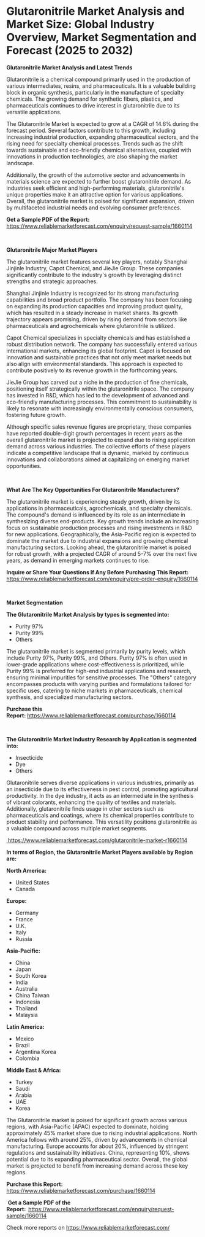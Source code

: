 <p><h1>Glutaronitrile Market Analysis and Market Size: Global Industry Overview, Market Segmentation and Forecast (2025 to 2032)</h1></p><p><strong>Glutaronitrile Market Analysis and Latest Trends</strong></p>
<p><p>Glutaronitrile is a chemical compound primarily used in the production of various intermediates, resins, and pharmaceuticals. It is a valuable building block in organic synthesis, particularly in the manufacture of specialty chemicals. The growing demand for synthetic fibers, plastics, and pharmaceuticals continues to drive interest in glutaronitrile due to its versatile applications.</p><p>The Glutaronitrile Market is expected to grow at a CAGR of 14.6% during the forecast period. Several factors contribute to this growth, including increasing industrial production, expanding pharmaceutical sectors, and the rising need for specialty chemical processes. Trends such as the shift towards sustainable and eco-friendly chemical alternatives, coupled with innovations in production technologies, are also shaping the market landscape. </p><p>Additionally, the growth of the automotive sector and advancements in materials science are expected to further boost glutaronitrile demand. As industries seek efficient and high-performing materials, glutaronitrile's unique properties make it an attractive option for various applications. Overall, the glutaronitrile market is poised for significant expansion, driven by multifaceted industrial needs and evolving consumer preferences.</p></p>
<p><strong>Get a Sample PDF of the Report:&nbsp;</strong> <a href="https://www.reliablemarketforecast.com/enquiry/request-sample/1660114?utm_campaign=1899&utm_medium=2&utm_source=Github&utm_content=ia&utm_term=30012025&utm_id=glutaronitrile">https://www.reliablemarketforecast.com/enquiry/request-sample/1660114</a></p>
<p>&nbsp;</p>
<p><strong>Glutaronitrile Major Market Players</strong></p>
<p><p>The glutaronitrile market features several key players, notably Shanghai Jinjinle Industry, Capot Chemical, and JieJie Group. These companies significantly contribute to the industry's growth by leveraging distinct strengths and strategic approaches. </p><p>Shanghai Jinjinle Industry is recognized for its strong manufacturing capabilities and broad product portfolio. The company has been focusing on expanding its production capacities and improving product quality, which has resulted in a steady increase in market shares. Its growth trajectory appears promising, driven by rising demand from sectors like pharmaceuticals and agrochemicals where glutaronitrile is utilized.</p><p>Capot Chemical specializes in specialty chemicals and has established a robust distribution network. The company has successfully entered various international markets, enhancing its global footprint. Capot is focused on innovation and sustainable practices that not only meet market needs but also align with environmental standards. This approach is expected to contribute positively to its revenue growth in the forthcoming years.</p><p>JieJie Group has carved out a niche in the production of fine chemicals, positioning itself strategically within the glutaronitrile space. The company has invested in R&D, which has led to the development of advanced and eco-friendly manufacturing processes. This commitment to sustainability is likely to resonate with increasingly environmentally conscious consumers, fostering future growth.</p><p>Although specific sales revenue figures are proprietary, these companies have reported double-digit growth percentages in recent years as the overall glutaronitrile market is projected to expand due to rising application demand across various industries. The collective efforts of these players indicate a competitive landscape that is dynamic, marked by continuous innovations and collaborations aimed at capitalizing on emerging market opportunities.</p></p>
<p>&nbsp;</p>
<p><strong>What Are The Key Opportunities For Glutaronitrile Manufacturers?</strong></p>
<p><p>The glutaronitrile market is experiencing steady growth, driven by its applications in pharmaceuticals, agrochemicals, and specialty chemicals. The compound's demand is influenced by its role as an intermediate in synthesizing diverse end-products. Key growth trends include an increasing focus on sustainable production processes and rising investments in R&D for new applications. Geographically, the Asia-Pacific region is expected to dominate the market due to industrial expansions and growing chemical manufacturing sectors. Looking ahead, the glutaronitrile market is poised for robust growth, with a projected CAGR of around 5-7% over the next five years, as demand in emerging markets continues to rise.</p></p>
<p><strong>Inquire or Share Your Questions If Any Before Purchasing This Report:</strong> <a href="https://www.reliablemarketforecast.com/enquiry/pre-order-enquiry/1660114?utm_campaign=1899&utm_medium=2&utm_source=Github&utm_content=ia&utm_term=30012025&utm_id=glutaronitrile">https://www.reliablemarketforecast.com/enquiry/pre-order-enquiry/1660114</a></p>
<p>&nbsp;</p>
<p><strong>Market Segmentation</strong></p>
<p><strong>The Glutaronitrile Market Analysis by types is segmented into:</strong></p>
<p><ul><li>Purity 97%</li><li>Purity 99%</li><li>Others</li></ul></p>
<p><p>The glutaronitrile market is segmented primarily by purity levels, which include Purity 97%, Purity 99%, and Others. Purity 97% is often used in lower-grade applications where cost-effectiveness is prioritized, while Purity 99% is preferred for high-end industrial applications and research, ensuring minimal impurities for sensitive processes. The "Others" category encompasses products with varying purities and formulations tailored for specific uses, catering to niche markets in pharmaceuticals, chemical synthesis, and specialized manufacturing sectors.</p></p>
<p><strong>Purchase this Report:&nbsp;</strong><a href="https://www.reliablemarketforecast.com/purchase/1660114?utm_campaign=1899&utm_medium=2&utm_source=Github&utm_content=ia&utm_term=30012025&utm_id=glutaronitrile">https://www.reliablemarketforecast.com/purchase/1660114</a></p>
<p>&nbsp;</p>
<p><strong>The Glutaronitrile Market Industry Research by Application is segmented into:</strong></p>
<p><ul><li>Insecticide</li><li>Dye</li><li>Others</li></ul></p>
<p><p>Glutaronitrile serves diverse applications in various industries, primarily as an insecticide due to its effectiveness in pest control, promoting agricultural productivity. In the dye industry, it acts as an intermediate in the synthesis of vibrant colorants, enhancing the quality of textiles and materials. Additionally, glutaronitrile finds usage in other sectors such as pharmaceuticals and coatings, where its chemical properties contribute to product stability and performance. This versatility positions glutaronitrile as a valuable compound across multiple market segments.</p></p>
<p><a href="https://www.reliablemarketforecast.com/glutaronitrile-market-r1660114?utm_campaign=1899&utm_medium=2&utm_source=Github&utm_content=ia&utm_term=30012025&utm_id=glutaronitrile">&nbsp;https://www.reliablemarketforecast.com/glutaronitrile-market-r1660114</a></p>
<p><strong>In terms of Region, the Glutaronitrile Market Players available by Region are:</strong></p>
<p>
    <p> <strong> North America: </strong>
        <ul>
            <li>United States</li>
            <li>Canada</li>
        </ul>
        </p> 
    <p> <strong> Europe: </strong>
        <ul>
            <li>Germany</li>
            <li>France</li>
            <li>U.K.</li>
            <li>Italy</li>
            <li>Russia</li>
        </ul>
        </p> 
    <p> <strong> Asia-Pacific: </strong>
        <ul>
            <li>China</li>
            <li>Japan</li>
            <li>South Korea</li>
            <li>India</li>
            <li>Australia</li>
            <li>China Taiwan</li>
            <li>Indonesia</li>
            <li>Thailand</li>
            <li>Malaysia</li>
        </ul>
        </p> 
    <p> <strong> Latin America: </strong>
        <ul>
            <li>Mexico</li>
            <li>Brazil</li>
            <li>Argentina Korea</li>
            <li>Colombia</li>
        </ul>
        </p> 
    <p> <strong> Middle East & Africa: </strong>
        <ul>
            <li>Turkey</li>
            <li>Saudi</li>
            <li>Arabia</li>
            <li>UAE</li>
            <li>Korea</li>
        </ul>
    </p>
    </p>
<p><p>The Glutaronitrile market is poised for significant growth across various regions, with Asia-Pacific (APAC) expected to dominate, holding approximately 45% market share due to rising industrial applications. North America follows with around 25%, driven by advancements in chemical manufacturing. Europe accounts for about 20%, influenced by stringent regulations and sustainability initiatives. China, representing 10%, shows potential due to its expanding pharmaceutical sector. Overall, the global market is projected to benefit from increasing demand across these key regions.</p></p>
<p><strong>Purchase this Report: </strong><a href="https://www.reliablemarketforecast.com/purchase/1660114?utm_campaign=1899&utm_medium=2&utm_source=Github&utm_content=ia&utm_term=30012025&utm_id=glutaronitrile">https://www.reliablemarketforecast.com/purchase/1660114</a></p>
<p>&nbsp;<strong>Get a Sample PDF of the Report:&nbsp;&nbsp;</strong><a href="https://www.reliablemarketforecast.com/enquiry/request-sample/1660114?utm_campaign=1899&utm_medium=2&utm_source=Github&utm_content=ia&utm_term=30012025&utm_id=glutaronitrile">https://www.reliablemarketforecast.com/enquiry/request-sample/1660114</a></p>
<p><strong></strong></p>
<p>Check more reports on <a href="https://www.reliablemarketforecast.com/?utm_campaign=1899&utm_medium=2&utm_source=Github&utm_content=ia&utm_term=30012025&utm_id=glutaronitrile">https://www.reliablemarketforecast.com/</a></p>